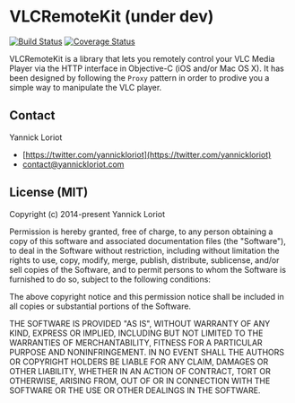 # VLCRemoteKit (under dev)

[![Build Status](https://travis-ci.org/yannickl/VLCRemoteKit.svg?branch=master)](https://travis-ci.org/YannickL/VLCRemoteKit) [![Coverage Status](https://coveralls.io/repos/YannickL/VLCRemoteKit/badge.svg)](https://coveralls.io/r/YannickL/VLCRemoteKit)

VLCRemoteKit is a library that lets you remotely control your VLC Media Player via the HTTP interface in Objective-C (iOS and/or Mac OS X). It has been designed by following the `Proxy` pattern in order to prodive you a simple way to manipulate the VLC player. 

## Contact

Yannick Loriot
 - [https://twitter.com/yannickloriot](https://twitter.com/yannickloriot)
 - [contact@yannickloriot.com](mailto:contact@yannickloriot.com)


## License (MIT)

Copyright (c) 2014-present Yannick Loriot

Permission is hereby granted, free of charge, to any person obtaining a copy
of this software and associated documentation files (the "Software"), to deal
in the Software without restriction, including without limitation the rights
to use, copy, modify, merge, publish, distribute, sublicense, and/or sell
copies of the Software, and to permit persons to whom the Software is
furnished to do so, subject to the following conditions:

The above copyright notice and this permission notice shall be included in
all copies or substantial portions of the Software.

THE SOFTWARE IS PROVIDED "AS IS", WITHOUT WARRANTY OF ANY KIND, EXPRESS OR
IMPLIED, INCLUDING BUT NOT LIMITED TO THE WARRANTIES OF MERCHANTABILITY,
FITNESS FOR A PARTICULAR PURPOSE AND NONINFRINGEMENT. IN NO EVENT SHALL THE
AUTHORS OR COPYRIGHT HOLDERS BE LIABLE FOR ANY CLAIM, DAMAGES OR OTHER
LIABILITY, WHETHER IN AN ACTION OF CONTRACT, TORT OR OTHERWISE, ARISING FROM,
OUT OF OR IN CONNECTION WITH THE SOFTWARE OR THE USE OR OTHER DEALINGS IN
THE SOFTWARE.
